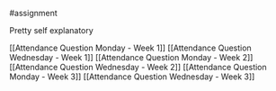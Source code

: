 #assignment 

Pretty self explanatory

[[Attendance Question Monday - Week 1]]
[[Attendance Question Wednesday - Week 1]]
[[Attendance Question Monday - Week 2]]
[[Attendance Question Wednesday - Week 2]]
[[Attendance Question Monday - Week 3]]
[[Attendance Question Wednesday - Week 3]]
